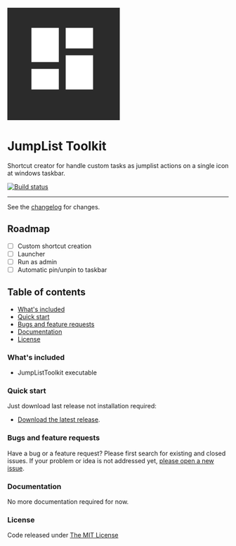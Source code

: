 ![logo](.editoricon.png)

# JumpList Toolkit

Shortcut creator for handle custom tasks as jumplist actions on a single icon at windows taskbar.

[![Build status](https://ci.appveyor.com/api/projects/status/m7gqntsm3mr1elqb?svg=true)](https://ci.appveyor.com/project/ennerperez/jumplist-toolkit)

---------------------------------------

See the [changelog](CHANGELOG.md) for changes.

## Roadmap

- [ ] Custom shortcut creation
- [ ] Launcher
- [ ] Run as admin
- [ ] Automatic pin/unpin to taskbar

## Table of contents

* [What's included](#whats-included)
* [Quick start](#quick-start)
* [Bugs and feature requests](#bugs-and-feature-requests)
* [Documentation](#documentation)
* [License](#license)

### What's included

- JumpListToolkit executable

### Quick start

Just download last release not installation required:

* [Download the latest release](https://github.com/ennerperez/jumplist-toolkit/releases/).

### Bugs and feature requests

Have a bug or a feature request? Please first search for existing and closed issues. If your problem or idea is not addressed yet, [please open a new issue](https://github.com/ennerperez/jumplist-toolkit/issues/new).

### Documentation

No more documentation required for now.

### License

Code released under [The MIT License](LICENSE)